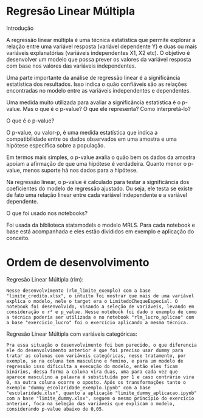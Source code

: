 # Regresão Linear Múltipla

Introdução

A regressão linear múltipla é uma técnica estatística que permite explorar a relação entre uma variável resposta (variável dependente Y) e duas ou mais variáveis explanatórias (variáveis independentes X1, X2 etc). O objetivo é desenvolver um modelo que possa prever os valores da variável resposta com base nos valores das variáveis independentes.

Uma parte importante da análise de regressão linear é a significância estatística dos resultados. Isso indica o quão confiáveis são as relações encontradas no modelo entre as variáveis independentes e dependentes.

Uma medida muito utilizada para avaliar a significância estatística é o p-value. Mas o que é o p-value? O que ele representa? Como interpretá-lo?


O que é o p-value?

O p-value, ou valor-p, é uma medida estatística que indica a compatibilidade entre os dados observados em uma amostra e uma hipótese específica sobre a população.

Em termos mais simples, o p-value avalia o quão bem os dados da amostra apoiam a afirmação de que uma hipótese é verdadeira. Quanto menor o p-value, menos suporte há nos dados para a hipótese.

Na regressão linear, o p-value é calculado para testar a significância dos coeficientes do modelo de regressão ajustado. Ou seja, ele testa se existe de fato uma relação linear entre cada variável independente e a variável dependente.

O que foi usado nos notebooks?

Foi usada da biblioteca statsmodels o modelo MRLS.
Para cada notebook e base está acompanhada e eles estão divididos em exemplo e aplicação do conceito.

# Ordem de desenvolvimento

Regresão Linear Múltipla (rlm):

    Nesse desenvolvimento (rlm_limite_exemplo) com a base "limite_credito.xlsx", o intuíto foi mostrar que mais de uma variável explica o modelo, nele o target era o LimitedoChequeEspecial. O notebook foi desenvolvido, visando a seleção de variáveis, levando em consideração o r² e p_value. Nesse notebook foi dado o exemplo de como a técnica poderia ser utilizada e no notebook "rlm_lucro_aplicao" com a base "exercicio_lucro" foi o exercício aplicando a mesma técnica.

Regresão Linear Múltipla com variáveis categóricas:

    Pra essa situação o desenvolvimento foi bem parecido, o que diferencia ele do desenvolvimento anterior é que foi preciso usar dummy para tratar as colunas com variáveis categóricas, nesse tratamento, por exemplo, se na coluna tem masculino e femino, e para um modelo de regressão isso dificulta a execução do modelo, então eles ficam binários, dessa forma a coluna vira duas, uma para cada vez que aparece masculino a palavra é substituída por 1 e caso contrário vira 0, na outra coluna ocorre o oposto. Após os transformações tanto o exemplo "dummy_escolaridade_exemplo.ipynb" com a base "escolaridade.xlsx", quanto a aplicação "limite_dummy_aplicacao.ipynb" com a base "limite_dummy.xlsx", seguem o mesmo princípio do exercício anterior, foca na seleção das variáveis que explicam o modelo, considerando p-value abaixo de 0,05.